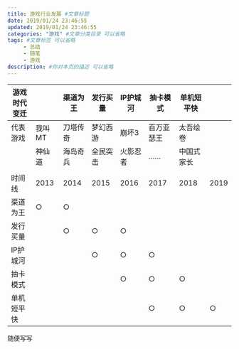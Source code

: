 ```yaml
---
title: 游戏行业发展 #文章标题
date: 2019/01/24 23:46:55
updated: 2019/01/24 23:46:55
categories: "游戏" #文章分类目录 可以省略
tags: #文章标签 可以省略
     - 总结
     - 随笔
     - 游戏
description: #你对本页的描述 可以省略
---
```


| 游戏时代变迁 |        | 渠道为王 | 发行买量 | IP护城河 | 抽卡模式   | 单机短平快 |      |
| ------------ | ------ | -------- | -------- | -------- | ---------- | ---------- | ---- |
| 代表游戏     | 我叫MT | 刀塔传奇 | 梦幻西游 | 崩坏3    | 百万亚瑟王 | 太吾绘卷   |      |
|              | 神仙道 | 海岛奇兵 | 全民突击 | 火影忍者 | ……         | 中国式家长 |      |
|              |        |          |          |          |            |            |      |
| 时间线       | 2013   | 2014     | 2015     | 2016     | 2017       | 2018       | 2019 |
| 渠道为王     | ○      | ○        |          |          |            |            |      |
| 发行买量     |        | ○        | ○        | ○        |            |            |      |
| IP护城河     |        |          | ○        | ○        | ○          |            |      |
| 抽卡模式     |        |          |          | ○        | ○          | ○          |      |
| 单机短平快   |        |          |          |          | ○          | ○          | ○    |





随便写写
